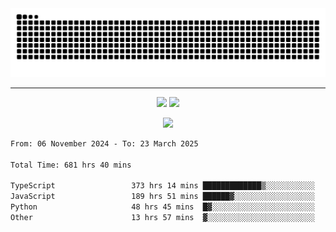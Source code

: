 <div align="center">
  <picture>
      <source
    media="(prefers-color-scheme: dark)"
      srcset="https://raw.githubusercontent.com/platane/snk/output/github-contribution-grid-snake-dark.svg"
      />
    <source
      media="(prefers-color-scheme: light)"
      srcset="https://raw.githubusercontent.com/xct007/xct007/output/github-contribution-grid-snake.svg"
      />
    <img
      alt="Snake"
      src="https://raw.githubusercontent.com/xct007/xct007/output/github-contribution-grid-snake.svg"
      />
  </picture>

</div>

___
<p align="center">
  <img src="https://readme-stats-blush-eta.vercel.app/api/top-langs/?username=xct007&layout=compact" />
  <img src="https://readme-stats-blush-eta.vercel.app/api?username=xct007&show_icons=true&theme=transparent&hide_title=true&include_all_commits=true" />
</p>

<p align="center">
  <img src="https://github-profile-trophy.vercel.app/?username=xct007&no-bg=true&rank=S,SS,SSS,A,AA,AAA,UNKNOWN,SECRET&row=3&title=-Followers,-Stars&margin-w=15&margin-h=15&column=2" />
</p>
<!--START_SECTION:waka-->

```txt
From: 06 November 2024 - To: 23 March 2025

Total Time: 681 hrs 40 mins

TypeScript                 373 hrs 14 mins █████████████▒░░░░░░░░░░░   53.65 %
JavaScript                 189 hrs 51 mins ██████▓░░░░░░░░░░░░░░░░░░   27.29 %
Python                     48 hrs 45 mins  █▓░░░░░░░░░░░░░░░░░░░░░░░   07.01 %
Other                      13 hrs 57 mins  ▓░░░░░░░░░░░░░░░░░░░░░░░░   02.01 %
```

<!--END_SECTION:waka-->
